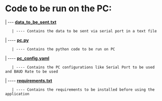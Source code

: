 # Code to be run on the PC:

| --- [**data_to_be_sent.txt**](https://github.com/manuaatitya/Nymble_Tasks/blob/master/PC%20Codes/data_to_be_sent.txt)

       | ---- Contains the data to be sent via serial port in a text file
       
| ---- [**pc.py**](https://github.com/manuaatitya/Nymble_Tasks/blob/master/PC%20Codes/pc.py)

       | ---- Contains the python code to be run on PC
       
| ---- [**pc_config.yaml**](https://github.com/manuaatitya/Nymble_Tasks/blob/master/PC%20Codes/pc_config.yaml)

       | ---- Contains the PC configurations like Serial Port to be used and BAUD Rate to be used
       
| ---- [**requirements.txt**](https://github.com/manuaatitya/Nymble_Tasks/blob/master/PC%20Codes/requirements.txt)

       | ---- Contains the requirements to be installed before using the application